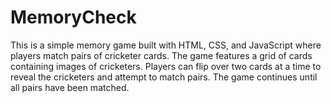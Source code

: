 # MemoryCheck
This is a simple memory game built with HTML, CSS, and JavaScript where players match pairs of cricketer cards. The game features a grid of cards containing images of cricketers. Players can flip over two cards at a time to reveal the cricketers and attempt to match pairs. The game continues until all pairs have been matched.
